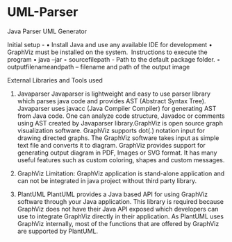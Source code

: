 # UML-Parser


Java Parser UML Generator

Initial setup -	
	• Install Java and use any available IDE for development
	• GraphViz must be installed on the system. 
Instructions to execute the program
	• java –jar <Name of Jar File.jar> <sourcefilepath> <outputfilenameandpath>
		◦ sourcefilepath - Path to the default package folder.
		◦ outputfilenameandpath – filename and path of the output image 

External Libraries and Tools used
1. Javaparser
Javaparser is lightweight and easy to use parser library which parses java code and provides AST (Abstract Syntax Tree). Javaparser uses javacc (Java Compiler Compiler) for generating AST from Java code. One can analyze code structure, Javadoc or comments using AST created by Javaparser library.GraphViz is open source graph visualization software. GraphViz supports dot(.) notation input for drawing directed graphs. The GraphViz software takes input 
as simple text file and converts it to diagram. GraphViz provides support for generating output diagram in PDF, Images or SVG format. It has many useful features such as custom coloring, shapes and custom messages.

2. GraphViz
Limitation: GraphViz application is stand-alone application and can not be integrated in java project without third party library.

3. PlantUML
PlantUML provides a Java based API for using GraphViz software through your Java application. This library is required because GraphViz does not have their 
Java API exposed which developers can use to integrate GraphViz directly in their application. As PlantUML uses GraphViz internally, most of the functions that are offered by GraphViz are supported by PlantUML.

